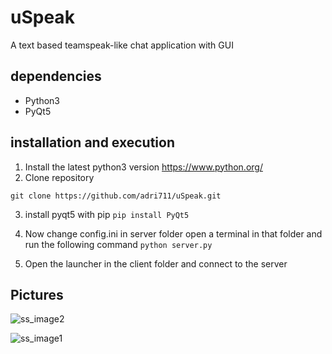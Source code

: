 # uSpeak
 A text based teamspeak-like chat application with GUI
## dependencies
* Python3
* PyQt5

## installation and execution
1. Install the latest python3 version  https://www.python.org/
2. Clone repository
```
git clone https://github.com/adri711/uSpeak.git
```
3. install pyqt5 with pip
```pip install PyQt5```
4. Now change config.ini in server folder open a terminal in that folder and run the following command
```python server.py```

5. Open the launcher in the client folder and connect to the server

## Pictures
![ss_image2](screenshots/screenshot2.PNG)

![ss_image1](screenshots/screenshot1.PNG)
